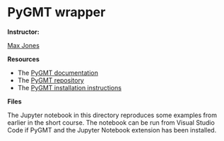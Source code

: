 # PyGMT wrapper

**Instructor:**

[Max Jones](https://github.com/maxrjones)

**Resources**

* The [PyGMT documentation](https://www.pygmt.org)
* The [PyGMT repository](https://github.com/GenericMappingTools/pygmt)
* The [PyGMT installation instructions](https://www.pygmt.org/latest/install.html)

**Files**

The Jupyter notebook in this directory reproduces some examples from earlier in the
short course. The notebook can be run from Visual Studio Code if PyGMT and the
Jupyter Notebook extension has been installed.
